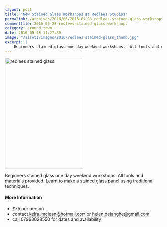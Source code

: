 ```yaml
---
layout: post
title: "New Stained Glass Workshops at Redlees Studios"
permalink: /archives/2016/05/2016-05-28-redlees-stained-glass-workshops.html
commentfile: 2016-05-28-redlees-stained-glass-workshops
category: around_town
date: 2016-05-28 11:27:39
image: "/assets/images/2016/redlees-stained-glass_thumb.jpg"
excerpt: |
    Beginners stained glass one day weekend workshops.  All tools and materials provided. Learn to make a stained glass panel using traditional techniques.
---
```


<a href="/assets/images/2016/redlees-stained-glass.jpg" title="See larger version of - redlees stained glass"><img src="/assets/images/2016/redlees-stained-glass_thumb.jpg" width="250" height="357" alt="redlees stained glass" class="photo right" /></a>

Beginners stained glass one day weekend workshops. All tools and materials provided. Learn to make a stained glass panel using traditional techniques.

#### More Information

-   £75 per person
-   contact <keira_mclean@hotmail.com> or <helen.delanghe@gmail.com>
-   call 07963028550 for dates and availability
